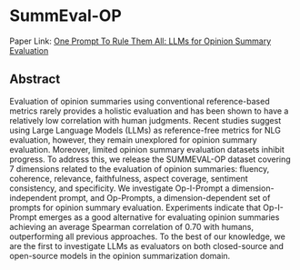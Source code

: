 # SummEval-OP

Paper Link: [One Prompt To Rule Them All: LLMs for Opinion Summary Evaluation](https://arxiv.org/abs/2402.11683)

## Abstract
Evaluation of opinion summaries using conventional reference-based metrics rarely provides a holistic evaluation and has been shown to have a relatively low correlation with human judgments. Recent studies suggest using Large Language Models (LLMs) as reference-free metrics for NLG evaluation, however, they remain unexplored for opinion summary evaluation. Moreover, limited opinion summary evaluation datasets inhibit progress. To address this, we release the SUMMEVAL-OP dataset covering 7 dimensions related to the evaluation of opinion summaries: fluency, coherence, relevance, faithfulness, aspect coverage, sentiment consistency, and specificity. We investigate Op-I-Prompt a dimension-independent prompt, and Op-Prompts, a dimension-dependent set of prompts for opinion summary evaluation. Experiments indicate that Op-I-Prompt emerges as a good alternative for evaluating opinion summaries achieving an average Spearman correlation of 0.70 with humans, outperforming all previous approaches. To the best of our knowledge, we are the first to investigate LLMs as evaluators on both closed-source and open-source models in the opinion summarization domain.